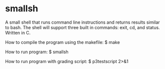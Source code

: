 # smallsh
A small shell that runs command line instructions and returns results similar to bash. The shell will support three built in commands: exit, cd, and status. Written in C.

How to compile the program using the makefile:
$ make

How to run program:
$ smallsh

How to run program with grading script:
$ p3testscript 2>&1
